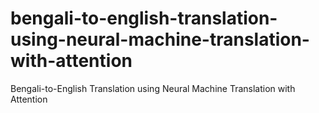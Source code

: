# bengali-to-english-translation-using-neural-machine-translation-with-attention
Bengali-to-English Translation using Neural Machine Translation with Attention
